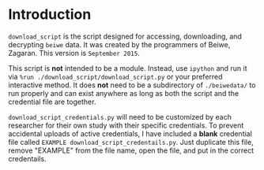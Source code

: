 # Introduction

`download_script` is the script designed for accessing, downloading, and decrypting `beiwe` data. It was created by the programmers of Beiwe, Zagaran. This version is `September 2015`.

This script is **not** intended to be a module. Instead, use `ipython` and run it via `%run ./download_script/download_script.py` or your preferred interactive method. It does **not** need to be a subdirectory of `./beiwedata/` to run properly and can exist anywhere as long as both the script and the credential file are together.

`download_script_credentials.py` will need to be customized by each researcher for their own study with their specific credentials. To prevent accidental uploads of active credentials, I have included a **blank** credential file called `EXAMPLE download_script_credentails.py`. Just duplicate this file, remove "EXAMPLE" from the file name, open the file, and put in the correct credentails. 
